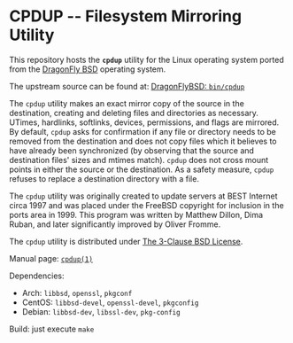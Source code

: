 CPDUP -- Filesystem Mirroring Utility
=====================================

This repository hosts the **`cpdup`** utility for the Linux operating system
ported from the [DragonFly BSD](https://www.dragonflybsd.org/)
operating system.

The upstream source can be found at:
[DragonFlyBSD: `bin/cpdup`](https://gitweb.dragonflybsd.org/dragonfly.git/tree/HEAD:/bin/cpdup)

The `cpdup` utility makes an exact mirror copy of the source in the
destination, creating and deleting files and directories as necessary.
UTimes, hardlinks, softlinks, devices, permissions, and flags are
mirrored.  By default, `cpdup` asks for confirmation if any file or directory
needs to be removed from the destination and does not copy files which it
believes to have already been synchronized (by observing that the source
and destination files' sizes and mtimes match).  `cpdup` does not cross
mount points in either the source or the destination.  As a safety
measure, `cpdup` refuses to replace a destination directory with a file.

The `cpdup` utility was originally created to update servers at
BEST Internet circa 1997 and was placed under the FreeBSD copyright for
inclusion in the ports area in 1999.
This program was written by Matthew Dillon, Dima Ruban, and later
significantly improved by Oliver Fromme.

The `cpdup` utility is distributed under [The 3-Clause BSD License](LICENSE).

Manual page: [`cpdup(1)`](https://www.dragonflybsd.org/cgi/web-man?command=cpdup&section=1)

Dependencies:
* Arch: `libbsd`, `openssl`, `pkgconf`
* CentOS: `libbsd-devel`, `openssl-devel`, `pkgconfig`
* Debian: `libbsd-dev`, `libssl-dev`, `pkg-config`

Build: just execute `make`
